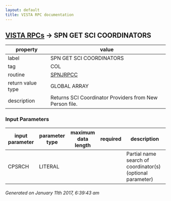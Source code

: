 ```yaml
---
layout: default
title: VISTA RPC documentation
---
```




## [VISTA RPCs](TableOfContent.md) &#8594; SPN GET SCI COORDINATORS 

 property | value 
--- | --- 
 label | SPN GET SCI COORDINATORS
 tag | COL
 routine | [SPNJRPCC](http://code.osehra.org/dox/Routine_SPNJRPCC_source.html)
 return value type | GLOBAL ARRAY
 description | Returns SCI Coordinator Providers from New Person file.

### Input Parameters

| input parameter | parameter type | maximum data length | required | description | 
| --- | --- | --- | --- | --- | 
| CPSRCH | LITERAL |  |  | Partial name search of coordinator(s)  (optional parameter) | 




 ###### Generated on January 11th 2017, 6:39:43 am